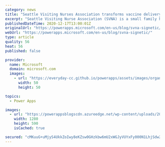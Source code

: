 ```yaml
---
category: news
title: "Seattle Visiting Nurses Association transforms vaccine delivery process using Microsoft Power Platform"
excerpt: "Seattle Visiting Nurse Association (SVNA) is a small family healthcare business based in Washington State, USA. Current CEO, and founder’s grandson, Jake Scherf has embarked on a mission to completely transform the company’s vaccination delivery system, using the rapid development speeds of agile Microsoft"
publishedDateTime: 2020-12-17T13:00:01Z
originalUrl: "https://powerapps.microsoft.com/en-us/blog/svna-signetic/"
webUrl: "https://powerapps.microsoft.com/en-us/blog/svna-signetic/"
type: article
quality: 56
heat: 56
published: false

provider:
  name: Microsoft
  domain: microsoft.com
  images:
    - url: "https://everyday-cc.github.io/powerapps/assets/images/organizations/microsoft.com-50x50.jpg"
      width: 50
      height: 50

topics:
  - Power Apps

images:
  - url: "https://powerappsblogscdn.azureedge.net/wp-content/uploads/2020/12/SVNA_banner.jpg"
    width: 1280
    height: 590
    isCached: true

secured: "cMKuuG+uMjyS4UkkZoIwy8eKZsw0GHzkbw6mU2xWGJyVUYxFy000N1LhjSdw2PV2yuug8GeaVGzvBNJNcRP0jVuktXzHfoeuyBqE1YllnqU5DQ43SJmbdf1YWJ4UTYGMZIxnZgt6rleO4DjlvMQBd39S0bieXKFHZetJ7YItOLPCsWubLRrEO7JYfy9R7poJ/PQYP1Pie5ImkbRltAz7slT9itB7ajv0nRzzGiRTp3rc9PX4XIjAQlshb8wFheFsLnqDu97bGjqp73xT6Umem2AeesWWNlqS8n94FciFjBim8lUwSXo6lB70OzbIb8GQNuU/Fqn6PIsXToY0ovLvEE2H7HycXRVt69gMlOJLeCE=;hBFCN3QwLck1QddZ/UYYvw=="
---
```


